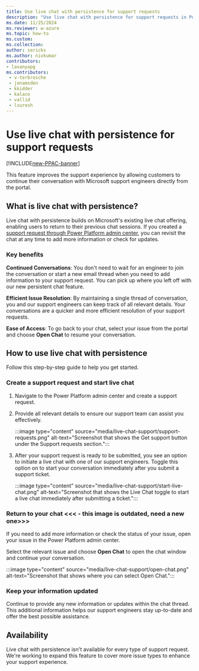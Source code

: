 ```yaml
---
title: Use live chat with persistence for support requests
description: "Use live chat with persistence for support requests in Power Platform admin center."
ms.date: 11/25/2024
ms.reviewer: w-azure
ms.topic: how-to
ms.custom: 
ms.collection: 
author: sericks
ms.author: nivkumar
contributors:
- lavanyapg
ms.contributors:
 - v-terbrosche
 - jonamsden
 - kkidder
 - kalaco
 - vallid
 - lsuresh
---
```


# Use live chat with persistence for support requests

[!INCLUDE[new-PPAC-banner](~/includes/new-PPAC-banner.md)]

This feature improves the support experience by allowing customers to continue their conversation with Microsoft support engineers directly from the portal.

## What is live chat with persistence?

Live chat with persistence builds on Microsoft's existing live chat offering, enabling users to return to their previous chat sessions. If you created a [support request through Power Platform admin center](get-help-support.md#view-solutions-or-create-a-support-request-using-the-support-agent-preview), you can revisit the chat at any time to add more information or check for updates.

### Key benefits

**Continued Conversations**: You don't need to wait for an engineer to join the conversation or start a new email thread when you need to add information to your support request. You can pick up where you left off with our new persistent chat feature.

**Efficient Issue Resolution**: By maintaining a single thread of conversation, you and our support engineers can keep track of all relevant details. Your conversations are a quicker and more efficient resolution of your support requests.

**Ease of Access**: To go back to your chat, select your issue from the portal and choose **Open Chat** to resume your conversation.

## How to use live chat with persistence

Follow this step-by-step guide to help you get started.

### Create a support request and start live chat

1. Navigate to the Power Platform admin center and create a support request.
1. Provide all relevant details to ensure our support team can assist you effectively.

   :::image type="content" source="media/live-chat-support/support-requests.png" alt-text="Screenshot that shows the Get support button under the Support requests section.":::

1. After your support request is ready to be submitted, you see an option to initiate a live chat with one of our support engineers. Toggle this option on to start your conversation immediately after you submit a support ticket.

   :::image type="content" source="media/live-chat-support/start-live-chat.png" alt-text="Screenshot that shows the Live Chat toggle to start a live chat immediately after submitting a ticket.":::

### Return to your chat <<< - this image is outdated, need a new one>>>

If you need to add more information or check the status of your issue, open your issue in the Power Platform admin center.

Select the relevant issue and choose **Open Chat** to open the chat window and continue your conversation.

   :::image type="content" source="media/live-chat-support/open-chat.png" alt-text="Screenshot that shows where you can select Open Chat.":::

### Keep your information updated

Continue to provide any new information or updates within the chat thread. This additional information helps our support engineers stay up-to-date and offer the best possible assistance.

## Availability

Live chat with persistence isn't available for every type of support request. We're working to expand this feature to cover more issue types to enhance your support experience.
